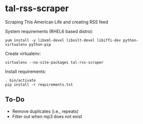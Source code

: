 tal-rss-scraper
===============

Scraping This American Life and creating RSS feed

System requirements (RHEL6 based distro):
```
yum install -y libxml-devel libxslt-devel libiffi-dev python-virtualenv python-pip 
```

Create virtualenv:
```
virtualenv --no-site-packages tal-rss-scraper
```

Install requirements:
```
. bin/activate
pip install -r requirements.txt
```

To-Do
-----
- Remove duplicates (i.e., repeats)
- Filter out when mp3 does not exist
